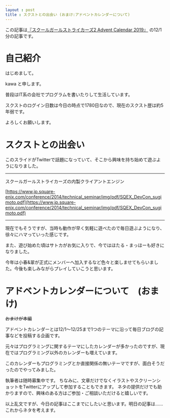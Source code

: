 ```yaml
---
layout : post
title : スクストとの出会い (おまけ:アドベントカレンダーについて)
---
```


この記事は[『スクールガールストライカーズ2 Advent Calendar 2019』](https://adventar.org/calendars/4503) の12/1分の記事です。

# 自己紹介
 はじめまして。

 kawa と申します。

 普段はIT系の会社でプログラムを書いたりして生活しています。

 スクストのログイン日数は今日の時点で1780日なので、現在のスクスト歴は約5年弱です。

 よろしくお願いします。

# スクストとの出会い
このスライドがTwitterで話題になっていて、そこから興味を持ち始めて遊ぶようになりました。

---

スクールガールストライカーズの内製クライアントエンジン

[https://www.jp.square-enix.com/conference/2014/technical_seminar/img/pdf/SQEX_DevCon_sugimoto.pdf](https://www.jp.square-enix.com/conference/2014/technical_seminar/img/pdf/SQEX_DevCon_sugimoto.pdf)

---

現在でもそうですが、当時も動作が早く気軽に遊べたので毎日遊ぶようになり、徐々にハマっていった感じです。

また、遊び始めた頃はサトカがお気に入りで、今ではほたる・まっほーも好きになりました。

今年は小春&翠が正式にメンバーへ加入するなど色々と楽しませてもらいました。今後も楽しみながらプレイしていこうと思います。

# アドベントカレンダーについて　(おまけ)
  ~~おまけが本編~~

 アドベントカレンダーとは12/1～12/25まで1つのテーマに沿って毎日ブログの記事などを投稿する企画です。
 
 元々はプログラミングに関するテーマにしたカレンダーが多かったのですが、現在ではプログラミング以外のカレンダーも増えています。

 このカレンダーもプログラミングとか直接関係の無いテーマですが、面白そうだったのでやってみました。

 執筆者は随時募集中です。
 ちなみに、文章だけでなくイラストやスクリーンショットをTwitterにアップして参加することもできます。
 ネタの提供だけでも助かりますので、興味のある方はご参加・ご相談いただけると嬉しいです。
 

 以上乱文ですが、今日の記事はここまでにしたいと思います。明日の記事は……これからネタを考えます。
 
